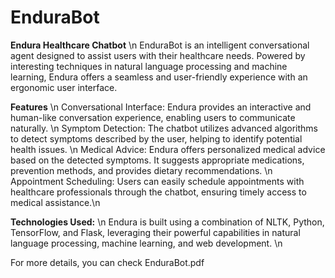 # EnduraBot

**Endura Healthcare Chatbot** \n
EnduraBot is an intelligent conversational agent designed to assist users with their healthcare needs. Powered by interesting techniques in natural language processing and machine learning, Endura offers a seamless and user-friendly experience with an ergonomic user interface.

**Features** \n
Conversational Interface: Endura provides an interactive and human-like conversation experience, enabling users to communicate naturally. \n
Symptom Detection: The chatbot utilizes advanced algorithms to detect symptoms described by the user, helping to identify potential health issues. \n
Medical Advice: Endura offers personalized medical advice based on the detected symptoms. It suggests appropriate medications, prevention methods, and provides dietary recommendations. \n
Appointment Scheduling: Users can easily schedule appointments with healthcare professionals through the chatbot, ensuring timely access to medical assistance.\n

**Technologies Used:** \n Endura is built using a combination of NLTK, Python, TensorFlow, and Flask, leveraging their powerful capabilities in natural language processing, machine learning, and web development. \n

For more details, you can check EnduraBot.pdf
